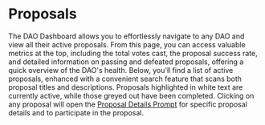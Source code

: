 # Proposals

The DAO Dashboard allows you to effortlessly navigate to any DAO and view all their active proposals. From this page, you can access valuable metrics at the top, including the total votes cast, the proposal success rate, and detailed information on passing and defeated proposals, offering a quick overview of the DAO's health. Below, you'll find a list of active proposals, enhanced with a convenient search feature that scans both proposal titles and descriptions. Proposals highlighted in white text are currently active, while those greyed out have been completed. Clicking on any proposal will open the [Proposal Details Prompt](proposal-details.md) for specific proposal details and to participate in the proposal.

<figure><img src="../../../.gitbook/assets/Screenshot 2024-06-18 at 1.30.55 PM.png" alt=""><figcaption></figcaption></figure>
